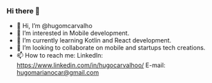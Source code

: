 ### Hi there 👋

- 👋 Hi, I’m @hugomcarvalho
- 👀 I’m interested in Mobile development.
- 🌱 I’m currently learning Kotlin and React development.
- 💞️ I’m looking to collaborate on mobile and startups tech creations.
- 📫 How to reach me: 
LinkedIn: https://www.linkedin.com/in/hugocarvalhoo/
E-mail: hugomarianocar@gmail.com
